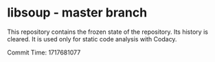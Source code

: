 # libsoup - master branch

This repository contains the frozen state of the repository.
Its history is cleared. It is used only for static code
analysis with Codacy.

Commit Time: 1717681077